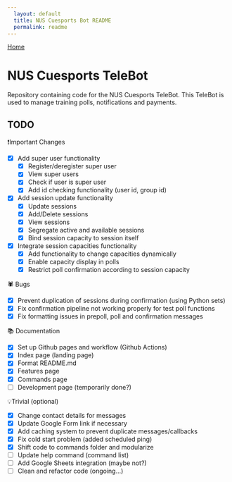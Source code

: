 ```yaml
---
  layout: default
  title: NUS Cuesports Bot README
  permalink: readme
---
```


[Home](https://krashkart.github.io/nus-cuesports-bot/)

# NUS Cuesports TeleBot
Repository containing code for the NUS Cuesports TeleBot. This TeleBot is used to manage training polls, notifications and payments.

## TODO
❗Important Changes
- [X] Add super user functionality
  - [X] Register/deregister super user
  - [X] View super users
  - [X] Check if user is super user
  - [X] Add id checking functionality (user id, group id)
- [X] Add session update functionality
  - [X] Update sessions
  - [X] Add/Delete sessions
  - [X] View sessions
  - [X] Segregate active and available sessions
  - [X] Bind session capacity to session itself
- [X] Integrate session capacities functionality
  - [X] Add functionality to change capacities dynamically
  - [X] Enable capacity display in polls
  - [X] Restrict poll confirmation according to session capacity

🕷️ Bugs
- [X] Prevent duplication of sessions during confirmation (using Python sets)
- [X] Fix confirmation pipeline not working properly for test poll functions
- [X] Fix formatting issues in prepoll, poll and confirmation messages

📚 Documentation
- [X] Set up Github pages and workflow (Github Actions)
- [X] Index page (landing page)
- [X] Format README.md
- [X] Features page
- [X] Commands page
- [ ] Development page (temporarily done?)

💡Trivial (optional)
- [X] Change contact details for messages
- [X] Update Google Form link if necessary
- [X] Add caching system to prevent duplicate messages/callbacks
- [X] Fix cold start problem (added scheduled ping)
- [X] Shift code to commands folder and modularize
- [ ] Update help command (command list)
- [ ] Add Google Sheets integration (maybe not?)
- [ ] Clean and refactor code (ongoing...)
